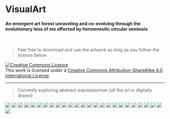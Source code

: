 # VisualArt
#### An emergent art forest unraveling and co-evolving through the evolutionary lens of me affected by hermeneutic circular semiosis

<br>

> Feel free to download and use the artwork as long as you follow the license below

<a rel="license" href="http://creativecommons.org/licenses/by-sa/4.0/"><img alt="Creative Commons Licence" style="border-width:0" src="https://i.creativecommons.org/l/by-sa/4.0/88x31.png" /></a><br />This work is licensed under a <a rel="license" href="http://creativecommons.org/licenses/by-sa/4.0/">Creative Commons Attribution-ShareAlike 4.0 International License</a>.

<hr>

> Currently exploring abstract expressionism (all the art is digitally drawn)


<img src="./curve.png" />

<img src="./stripes.png" />

<img src="./tectonic.png" />

<img src="./night.png" />

<img src="./redbrain.png" />

<img src="./colorsynth.png" />

<img src="./greying.png" />

<img src="./velocity.png" />

<img src="./deception.png" />

<img src="./unknown.png" />

<img src="./fire.png" />

<img src="./wavy.png" />

<img src="./LHC.png" />

<img src="./redrore.png" />

<img src="P001.png" />

<img src="./wreckoffitzgerald.png" />

<img src="./butterfly.png" />

<img src="./tornado.png" />

<img src="./primitivity.png" />

<img src="./veritas.png" />

<img src="./fragments.png" />

<img src="./pollockian.png" />

<img src="./C001.png" />

<img src="./aurora.png" />

<img src="./dichotomy.png" />

<img src="./dizzy.png" />


